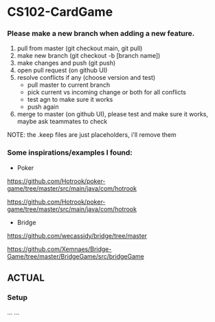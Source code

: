 # CS102-CardGame

### Please make a new branch when adding a new feature. 
1. pull from master (git checkout main, git pull)
2. make new branch (git checkout -b [branch name])
3. make changes and push (git push)
4. open pull request (on github UI)
5. resolve conflicts if any (choose version and test)
	- pull master to current branch
	- pick current vs incoming change or both for all conflicts
	- test agn to make sure it works 
	- push again
6. merge to master (on github UI), please test and make sure it works, maybe ask teammates to check  

NOTE: the .keep files are just placeholders, i'll remove them


### Some inspirations/examples I found:

- Poker

https://github.com/Hotrook/poker-game/tree/master/src/main/java/com/hotrook

https://github.com/Hotrook/poker-game/tree/master/src/main/java/com/hotrook


- Bridge

https://github.com/wecassidy/bridge/tree/master

https://github.com/Xemnaes/Bridge-Game/tree/master/BridgeGame/src/bridgeGame


## ACTUAL

### Setup
...
...


